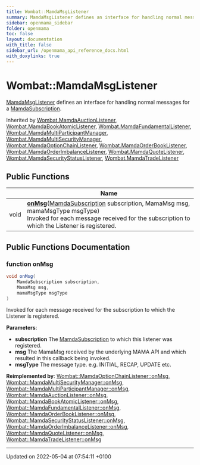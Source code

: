 ```yaml
---
title: Wombat::MamdaMsgListener
summary: MamdaMsgListener defines an interface for handling normal messages for a MamdaSubscription. 
sidebar: openmama_sidebar
folder: openmama
toc: false
layout: documentation
with_title: false
sidebar_url: /openmama_api_reference_docs.html
with_doxylinks: true
---
```


# Wombat::MamdaMsgListener



[MamdaMsgListener]() defines an interface for handling normal messages for a [MamdaSubscription](). 

Inherited by [Wombat.MamdaAuctionListener](classWombat_1_1MamdaAuctionListener.html), [Wombat.MamdaBookAtomicListener](classWombat_1_1MamdaBookAtomicListener.html), [Wombat.MamdaFundamentalListener](classWombat_1_1MamdaFundamentalListener.html), [Wombat.MamdaMultiParticipantManager](classWombat_1_1MamdaMultiParticipantManager.html), [Wombat.MamdaMultiSecurityManager](classWombat_1_1MamdaMultiSecurityManager.html), [Wombat.MamdaOptionChainListener](classWombat_1_1MamdaOptionChainListener.html), [Wombat.MamdaOrderBookListener](classWombat_1_1MamdaOrderBookListener.html), [Wombat.MamdaOrderImbalanceListener](classWombat_1_1MamdaOrderImbalanceListener.html), [Wombat.MamdaQuoteListener](classWombat_1_1MamdaQuoteListener.html), [Wombat.MamdaSecurityStatusListener](classWombat_1_1MamdaSecurityStatusListener.html), [Wombat.MamdaTradeListener](classWombat_1_1MamdaTradeListener.html)

## Public Functions

|                | Name           |
| -------------- | -------------- |
| void | **[onMsg](interfaceWombat_1_1MamdaMsgListener.html#function-onmsg)**([MamdaSubscription](classWombat_1_1MamdaSubscription.html) subscription, MamaMsg msg, mamaMsgType msgType)<br>Invoked for each message received for the subscription to which the Listener is registered.  |

## Public Functions Documentation

### function onMsg

```csharp
void onMsg(
    MamdaSubscription subscription,
    MamaMsg msg,
    mamaMsgType msgType
)
```

Invoked for each message received for the subscription to which the Listener is registered. 

**Parameters**: 

  * **subscription** The [MamdaSubscription](classWombat_1_1MamdaSubscription.html) to which this listener was registered.
  * **msg** The MamaMsg received by the underlying MAMA API and which resulted in this callback being invoked.
  * **msgType** The message type. e.g. INITIAL, RECAP, UPDATE etc.


**Reimplemented by**: [Wombat::MamdaOptionChainListener::onMsg](classWombat_1_1MamdaOptionChainListener.html#function-onmsg), [Wombat::MamdaMultiSecurityManager::onMsg](classWombat_1_1MamdaMultiSecurityManager.html#function-onmsg), [Wombat::MamdaMultiParticipantManager::onMsg](classWombat_1_1MamdaMultiParticipantManager.html#function-onmsg), [Wombat::MamdaAuctionListener::onMsg](classWombat_1_1MamdaAuctionListener.html#function-onmsg), [Wombat::MamdaBookAtomicListener::onMsg](classWombat_1_1MamdaBookAtomicListener.html#function-onmsg), [Wombat::MamdaFundamentalListener::onMsg](classWombat_1_1MamdaFundamentalListener.html#function-onmsg), [Wombat::MamdaOrderBookListener::onMsg](classWombat_1_1MamdaOrderBookListener.html#function-onmsg), [Wombat::MamdaSecurityStatusListener::onMsg](classWombat_1_1MamdaSecurityStatusListener.html#function-onmsg), [Wombat::MamdaOrderImbalanceListener::onMsg](classWombat_1_1MamdaOrderImbalanceListener.html#function-onmsg), [Wombat::MamdaQuoteListener::onMsg](classWombat_1_1MamdaQuoteListener.html#function-onmsg), [Wombat::MamdaTradeListener::onMsg](classWombat_1_1MamdaTradeListener.html#function-onmsg)


-------------------------------

Updated on 2022-05-04 at 07:54:11 +0100